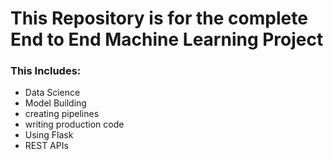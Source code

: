 # This Repository is for the complete End to End Machine Learning Project

### This Includes:

- Data Science
- Model Building
- creating pipelines
- writing production code
- Using Flask
- REST APIs
